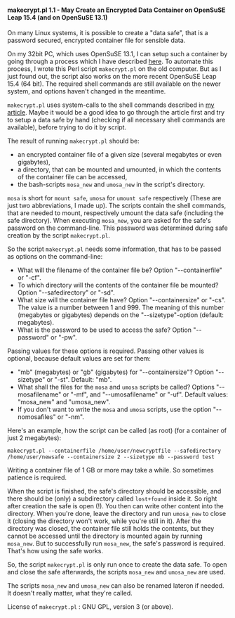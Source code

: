 #### makecrypt.pl 1.1 - May Create an Encrypted Data Container on OpenSuSE Leap 15.4 (and on OpenSuSE 13.1)

On many Linux systems, it is possible to create a "data safe", that is a password secured, encrypted container file for sensible data.

On my 32bit PC, which uses OpenSuSE 13.1, I can setup such a container by going through a process which I have described [here](https://hlubenow.lima-city.de/suse131.html#30).
To automate this process, I wrote this Perl script `makecrypt.pl` on the old computer.
But as I just found out, the script also works on the more recent OpenSuSE Leap 15.4 (64 bit). The required shell commands are still available on the newer system, and options haven't changed in the meantime.

`makecrypt.pl` uses system-calls to the shell commands described in [my article](https://hlubenow.lima-city.de/suse131.html#30). Maybe it would be a good idea to go through the article first and try to setup a data safe by hand (checking if all necessary shell commands are available), before trying to do it by script.

The result of running `makecrypt.pl` should be:

- an encrypted container file of a given size (several megabytes or even gigabytes),
- a directory, that can be mounted and umounted, in which the contents of the container file can be accessed,
- the bash-scripts `mosa_new` and `umosa_new` in the script's directory.

`mosa` is short for `mount safe`, `umosa` for `umount safe` respectively (These are just two abbreviations, I made up).
The scripts contain the shell commands, that are needed to mount, respectively umount the data safe (including the safe directory).
When executing `mosa_new`, you are asked for the safe's password on the command-line. This password was determined during safe creation by the script `makecrypt.pl`.

So the script `makecrypt.pl` needs some information, that has to be passed as options on the command-line:

- What will the filename of the container file be? Option "--containerfile" or "-cf".
- To which directory will the contents of the container file be mounted? Option "--safedirectory" or "-sd".
- What size will the container file have? Option "--containersize" or "-cs". The value is a number between 1 and 999. The meaning of this number (megabytes or gigabytes) depends on the "--sizetype"-option (default: megabytes).
- What is the password to be used to access the safe? Option "--password" or "-pw".

Passing values for these options is required. Passing other values is optional, because default values are set for them:

- "mb" (megabytes) or "gb" (gigabytes) for "--containersize"? Option "--sizetype" or "-st". Default: "mb".
- What shall the files for the `mosa` and `umosa` scripts be called? Options "--mosafilename" or "-mf", and "--umosafilename" or "-uf". Default values: "mosa_new" and "umosa_new".
- If you don't want to write the `mosa` and `umosa` scripts, use the option "--nomosafiles" or "-nm".

Here's an example, how the script can be called (as root) (for a container of just 2 megabytes):

```
makecrypt.pl --containerfile /home/user/newcryptfile --safedirectory /home/user/newsafe --containersize 2 --sizetype mb --password test
```

Writing a container file of 1 GB or more may take a while. So sometimes patience is required.

When the script is finished, the safe's directory should be accessible, and there should be (only) a subdirectory called `lost+found` inside it. So right after creation the safe is open (!). You then can write other content into the directory. When you're done, leave the directory and run `umosa_new` to close it (closing the directory won't work, while you're still in it). After the directory was closed, the container file still holds the contents, but they cannot be accessed until the directory is mounted again by running `mosa_new`. But to successfully run `mosa_new`, the safe's password is required. That's how using the safe works.

So, the script `makecrypt.pl` is only run once to create the data safe. To open and close the safe afterwards, the scripts `mosa_new` and `umosa_new` are used.

The scripts `mosa_new` and `umosa_new` can also be renamed lateron if needed. It doesn't really matter, what they're called.

License of `makecrypt.pl` : GNU GPL, version 3 (or above). 
